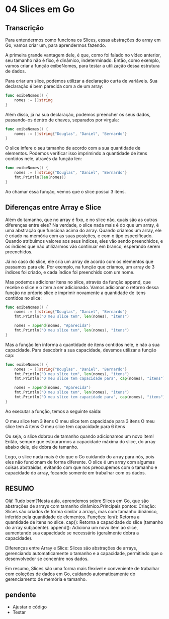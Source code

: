 # 04 Slices em Go

## Transcrição

Para entendermos como funciona os Slices, essas abstrações do array em Go, vamos criar um, para aprendermos fazendo.

A primeira grande vantagem dele, é que, como foi falado no vídeo anterior, seu tamanho não é fixo, é dinâmico, indeterminado. Então, como exemplo, vamos criar a função exibeNomes, para testar a utilização dessa estrutura de dados.

Para criar um slice, podemos utilizar a declaração curta de variáveis. Sua declaração é bem parecida com a de um array:

~~~~go
func exibeNomes() {
    nomes := []string
}
~~~~

Além disso, já na sua declaração, podemos preencher os seus dados, passando-os dentro de chaves, separados por vírgula:

~~~~go
func exibeNomes() {
    nomes := []string{"Douglas", "Daniel", "Bernardo"}
}
~~~~

O slice infere o seu tamanho de acordo com a sua quantidade de elementos. Podemos verificar isso imprimindo a quantidade de itens contidos nele, através da função len:

~~~~go
func exibeNomes() {
    nomes := []string{"Douglas", "Daniel", "Bernardo"}
    fmt.Println(len(nomes))
}
~~~~

Ao chamar essa função, vemos que o slice possui 3 itens.

## Diferenças entre Array e Slice

Além do tamanho, que no array é fixo, e no slice não, quais são as outras diferenças entre eles? Na verdade, o slice nada mais é do que um array, é uma abstração que funciona acima do array. Quando criamos um array, ele é criado na memória com as suas posições, e com o tipo especificado. Quando atribuímos valores aos seus índices, eles vão sendo preenchidos, e os índices que não utilizarmos vão continuar em branco, esperando serem preenchidos.

Já no caso do slice, ele cria um array de acordo com os elementos que passamos para ele. Por exemplo, na função que criamos, um array de 3 índices foi criado, e cada índice foi preenchido com um nome.

Mas podemos adicionar itens no slice, através da função append, que recebe o slice e o item a ser adicionado. Vamos adicionar o retorno dessa função no próprio slice e imprimir novamente a quantidade de itens contidos no slice:

~~~~go
func exibeNomes() {
    nomes := []string{"Douglas", "Daniel", "Bernardo"}
    fmt.Println("O meu slice tem", len(nomes), "itens")

    nomes = append(nomes, "Aparecida")
    fmt.Println("O meu slice tem", len(nomes), "itens")
}
~~~~

Mas a função len informa a quantidade de itens contidos nele, e não a sua capacidade. Para descobrir a sua capacidade, devemos utilizar a função cap:

~~~~go
func exibeNomes() {
    nomes := []string{"Douglas", "Daniel", "Bernardo"}
    fmt.Println("O meu slice tem", len(nomes), "itens")
    fmt.Println("O meu slice tem capacidade para", cap(nomes), "itens")

    nomes = append(nomes, "Aparecida")
    fmt.Println("O meu slice tem", len(nomes), "itens")
    fmt.Println("O meu slice tem capacidade para", cap(nomes), "itens")
}
~~~~

Ao executar a função, temos a seguinte saída:

O meu slice tem 3 itens
O meu slice tem capacidade para 3 itens
O meu slice tem 4 itens
O meu slice tem capacidade para 6 itens

Ou seja, o slice dobrou de tamanho quando adicionamos um novo item! Então, sempre que estourarmos a capacidade máxima do slice, do array abaixo dele, ele dobra de tamanho.

Logo, o slice nada mais é do que o Go cuidando do array para nós, pois eles não funcionam de forma diferente. O slice é um array com algumas coisas abstraídas, evitando com que nos preocupemos com o tamanho e capacidade do array, focando somente em trabalhar com os dados.



## RESUMO
Olá! Tudo bem?Nesta aula, aprendemos sobre Slices em Go, que são abstrações de arrays com tamanho dinâmico.Principais pontos:
Criação: Slices são criados de forma similar a arrays, mas com tamanho dinâmico, inferido pela quantidade de elementos.
Funções:
len(): Retorna a quantidade de itens no slice.
cap(): Retorna a capacidade do slice (tamanho do array subjacente).
append(): Adiciona um novo item ao slice, aumentando sua capacidade se necessário (geralmente dobra a capacidade).


Diferenças entre Array e Slice: Slices são abstrações de arrays, gerenciando automaticamente o tamanho e a capacidade, permitindo que o desenvolvedor se concentre nos dados.

Em resumo, Slices são uma forma mais flexível e conveniente de trabalhar com coleções de dados em Go, cuidando automaticamente do gerenciamento de memória e tamanho.



## pendente
- Ajustar o código
- Testar